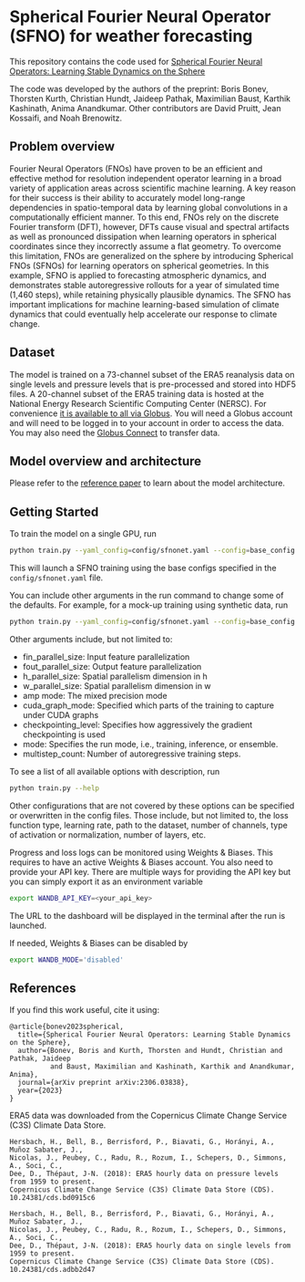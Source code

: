 # Spherical Fourier Neural Operator (SFNO) for weather forecasting

This repository contains the code used for [Spherical Fourier Neural Operators:
Learning Stable Dynamics on the Sphere](https://arxiv.org/abs/2306.03838)

The code was developed by the authors of the preprint:
Boris Bonev, Thorsten Kurth, Christian Hundt, Jaideep Pathak, Maximilian Baust,
Karthik Kashinath, Anima Anandkumar. Other contributors are David Pruitt, Jean Kossaifi,
and Noah Brenowitz.

## Problem overview

Fourier Neural Operators (FNOs) have proven to be an efficient and effective method for
resolution independent operator learning in a broad variety of application areas across
scientific machine learning. A key reason for their success is their
ability to accurately model long-range dependencies in spatio-temporal data by learning
global convolutions in a computationally efficient manner. To this end, FNOs rely on the
discrete Fourier transform (DFT), however, DFTs cause visual and spectral artifacts as
well as pronounced dissipation when learning operators in spherical coordinates since
they incorrectly assume a flat geometry. To overcome this limitation, FNOs are
generalized on the sphere by introducing Spherical FNOs (SFNOs) for learning
operators on spherical
geometries. In this example, SFNO is applied to forecasting atmospheric dynamics,
and demonstrates stable autoregressive rollouts for a year of simulated time
(1,460 steps), while retaining
physically plausible dynamics. The SFNO has important implications for machine
learning-based simulation of climate dynamics that could eventually help accelerate
our response to climate change.

## Dataset

The model is trained on a 73-channel subset of the ERA5 reanalysis data on single levels
and pressure levels that is pre-processed and stored into HDF5 files.
A 20-channel subset of the ERA5 training data is hosted at the
National Energy Research Scientific Computing Center (NERSC). For convenience
[it is available to all via Globus](https://app.globus.org/file-manager?origin_id=945b3c9e-0f8c-11ed-8daf-9f359c660fbd&origin_path=%2F~%2Fdata%2F).
You will need a Globus account and will need to be logged in to your account in order
to access the data.  You may also need the [Globus Connect](https://www.globus.org/globus-connect)
to transfer data.

## Model overview and architecture

Please refer to the [reference paper](https://arxiv.org/abs/2306.03838) to learn about
the model architecture.

## Getting Started

To train the model on a single GPU, run

```bash
python train.py --yaml_config=config/sfnonet.yaml --config=base_config
```

This will launch a SFNO training using the base configs specified in the
`config/sfnonet.yaml` file.

You can include other arguments in the run command to change some of the defaults.
For example, for a mock-up training using synthetic data, run

```bash
python train.py --yaml_config=config/sfnonet.yaml --config=base_config --enable_synthetic_data
```

Other arguments include, but not limited to:

- fin_parallel_size: Input feature parallelization
- fout_parallel_size: Output feature parallelization
- h_parallel_size: Spatial parallelism dimension in h
- w_parallel_size: Spatial parallelism dimension in w
- amp mode: The mixed precision mode
- cuda_graph_mode: Specified which parts of the training to capture under CUDA graphs
- checkpointing_level: Specifies how aggressively the gradient checkpointing is used
- mode: Specifies the run mode, i.e., training, inference, or ensemble.
- multistep_count: Number of autoregressive training steps.

To see a list of all available options with description, run

```bash
python train.py --help
```

Other configurations that are not covered by these options can be specified or
overwritten in the config files. Those include, but not limited to, the loss function
type, learning rate, path to the dataset, number of channels, type of activation or
normalization, number of layers, etc.

Progress and loss logs can be monitored using Weights & Biases. This requires to have an
active Weights & Biases account. You also need to provide your API key. There are
multiple ways for providing the API key but you can simply export it as an environment
variable

```bash
export WANDB_API_KEY=<your_api_key>
```

The URL to the dashboard will be displayed in the terminal after the run is launched.

If needed, Weights & Biases can be disabled by

```bash
export WANDB_MODE='disabled'
```

## References

If you find this work useful, cite it using:

```text
@article{bonev2023spherical,
  title={Spherical Fourier Neural Operators: Learning Stable Dynamics on the Sphere},
  author={Bonev, Boris and Kurth, Thorsten and Hundt, Christian and Pathak, Jaideep
          and Baust, Maximilian and Kashinath, Karthik and Anandkumar, Anima},
  journal={arXiv preprint arXiv:2306.03838},
  year={2023}
}
```

ERA5 data was downloaded from the Copernicus Climate Change Service (C3S)
Climate Data Store.

```text
Hersbach, H., Bell, B., Berrisford, P., Biavati, G., Horányi, A., Muñoz Sabater, J.,
Nicolas, J., Peubey, C., Radu, R., Rozum, I., Schepers, D., Simmons, A., Soci, C.,
Dee, D., Thépaut, J-N. (2018): ERA5 hourly data on pressure levels from 1959 to present.
Copernicus Climate Change Service (C3S) Climate Data Store (CDS). 10.24381/cds.bd0915c6

Hersbach, H., Bell, B., Berrisford, P., Biavati, G., Horányi, A., Muñoz Sabater, J.,
Nicolas, J., Peubey, C., Radu, R., Rozum, I., Schepers, D., Simmons, A., Soci, C.,
Dee, D., Thépaut, J-N. (2018): ERA5 hourly data on single levels from 1959 to present.
Copernicus Climate Change Service (C3S) Climate Data Store (CDS). 10.24381/cds.adbb2d47
```
